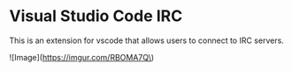 # Visual Studio Code IRC
This is an extension for vscode that allows users to connect to IRC servers.

\!\[Image\]\(https://imgur.com/RBOMA7Q\)